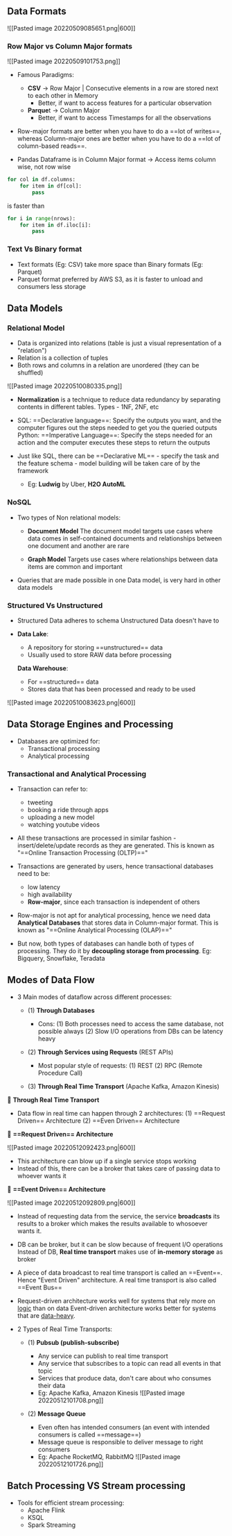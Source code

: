 ## Data Formats
![[Pasted image 20220509085651.png|600]]


### Row Major vs Column Major formats


![[Pasted image 20220509101753.png]]
- Famous Paradigms:
	- **CSV** -> Row Major | Consecutive elements in a row are stored next to each other in Memory
		- Better, if want to access features for a particular observation
	- **Parque**t -> Column Major
		- Better, if want to access Timestamps for all the observations

- Row-major formats are better when you have to do a ==lot of writes==, whereas 
  Column-major ones are better when you have to do a ==lot of column-based reads==.

- Pandas Dataframe is in Column Major format -> Access items column wise, not row wise

```python
for col in df.columns:
	for item in df[col]:
		pass
```
is faster than 
```python
for i in range(nrows):
	for item in df.iloc[i]:
		pass
```


### Text Vs Binary format
- Text formats (Eg: CSV) take more space than Binary formats (Eg: Parquet)
- Parquet format preferred by AWS S3, as it is faster to unload and consumers less storage


## Data Models
### Relational Model
- Data is organized into relations (table is just a visual representation of a "relation")
- Relation is a collection of tuples
- Both rows and columns in a relation are unordered (they can be shuffled)

![[Pasted image 20220510080335.png]]

- **Normalization** is a technique to reduce data redundancy by separating contents in different tables. Types - 1NF, 2NF, etc

- SQL: ==Declarative language==:  Specify the outputs you want, and the computer figures out the steps needed to get you the queried outputs
  Python: ==Imperative Language==: Specify the steps needed for an action and the computer executes these steps to return the outputs

- Just like SQL, there can be ==Declarative ML== - specify the task and the feature schema - model building will be taken care of by the framework
	- Eg: **Ludwig** by Uber, **H2O AutoML**



### NoSQL
- Two types of Non relational models:
	- **Document Model**
	  The document model targets use cases where data comes in self-contained documents and relationships between one document and another are rare
	  
	- **Graph Model**
	  Targets use cases where relationships between data items are common and important

- Queries that are made possible in one Data model, is very hard in other data models


### Structured Vs Unstructured
- Structured Data adheres to schema
  Unstructured Data doesn't have to
  
- **Data Lake**: 
	- A repository for storing ==unstructured== data
	- Usually used to store RAW data before processing
	  
  **Data Warehouse**: 
	- For ==structured== data
	- Stores data that has been processed and ready to be used

![[Pasted image 20220510083623.png|600]]


## Data Storage Engines and Processing

- Databases are optimized for:
	- Transactional processing
	- Analytical processing

### Transactional and Analytical Processing
- Transaction can refer to:
	- tweeting
	- booking a ride through apps
	- uploading a new model
	- watching youtube videos

- All these transactions are processed in similar fashion - insert/delete/update records as they are generated. 
  This is known as "==Online Transaction Processing (OLTP)=="

- Transactions are generated by users, hence transactional databases need to be:
	- low latency
	- high availability
	- **Row-major**, since each transaction is independent of others

- Row-major is not apt for analytical processing, hence we need data **Analytical Databases** that stores data in Column-major format.
  This is known as "==Online Analytical Processing (OLAP)=="

- But now, both types of databases can handle both of types of processing.
  They do it by **decoupling storage from processing**. 
  Eg: Bigquery, Snowflake, Teradata   


## Modes of Data Flow
- 3 Main modes of dataflow across different processes:
	- (1) **Through Databases**
		- Cons:
			(1)  Both processes need to access the same database, not possible always
			(2) Slow I/O operations from DBs can be latency heavy
			
	- (2) **Through Services using Requests** (REST APIs)
		- Most popular style of requests:
			(1) REST
			(2) RPC (Remote Procedure Call)
			
	- (3) **Through Real Time Transport** (Apache Kafka, Amazon Kinesis)


🥊  **Through Real Time Transport**

- Data flow in real time can happen through 2 architectures:
	(1) ==Request Driven== Architecture
	(2) ==Even Driven== Architecture


🥊  **==Request Driven== Architecture**

![[Pasted image 20220512092423.png|600]]
- This architecture can blow up if a single service stops working 
- Instead of this, there can be a broker that takes care of passing data to whoever wants it


🥊  **==Event Driven== Architecture**

![[Pasted image 20220512092809.png|600]]

- Instead of requesting data from the service, the service **broadcasts** its results to a broker which makes the results available to whosoever wants it.

- DB can be broker, but it can be slow because of frequent I/O operations
  Instead of DB, **Real time transport** makes use of **in-memory storage** as broker
  
- A piece of data broadcast to real time transport is called an ==Event==. Hence "Event Driven" architecture.
  A real time transport is also called ==Event Bus==

- Request-driven architecture works well for systems that rely more on <u>logic</u> than on data Event-driven architecture works better for systems that are <u>data-heavy</u>.

- 2 Types of Real Time Transports:
	- (1) **Pubsub (publish-subscribe)**
		- Any service can publish to real time transport
		- Any service that subscribes to a topic can read all events in that topic
		- Services that produce data, don't care about who consumes their data
		- Eg: Apache Kafka, Amazon Kinesis
		  ![[Pasted image 20220512101708.png]]
		  
	- (2) **Message Queue**
		- Even often has intended consumers (an event with intended consumers is called ==message==)
		- Message queue is responsible to deliver message to right consumers
		- Eg: Apache RocketMQ, RabbitMQ
		  ![[Pasted image 20220512101726.png]]

## Batch Processing VS Stream processing

- Tools for efficient stream processing:
	- Apache Flink
	- KSQL
	- Spark Streaming